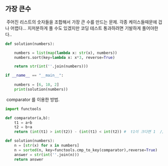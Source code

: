## 가장 큰수

​	주어진 리스트의 숫자들을 조합해서 가장 큰 수를 만드는 문제. 각종 케이스들때문에 겁나 어렵다... 지저분하게 풀 수도 있겠지만 코딩 테스트 통과하려면 기발하게 풀어야한다..

```python
def solution(numbers):

    numbers = list(map(lambda x: str(x), numbers))
    numbers.sort(key=lambda x: x*3, reverse=True)

    return str(int(''.join(numbers)))

if __name__ == "__main__":
    
    numbers = [6, 10, 2]
    print(solution(numbers))
```

​	comparator 를 이용한 방법.

```python
import functools

def comparator(a,b):
    t1 = a+b
    t2 = b+a
    return (int(t1) > int(t2)) - (int(t1) < int(t2)) #  t1이 크다면 1  // t2가 크다면 -1  //  같으면 0

def solution(numbers):
    n = [str(x) for x in numbers]
    n = sorted(n, key=functools.cmp_to_key(comparator),reverse=True)
    answer = str(int(''.join(n)))
    return answer
```

